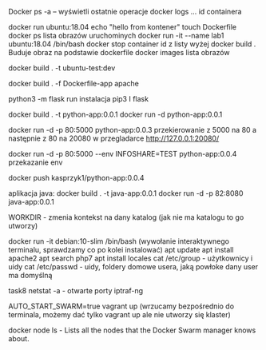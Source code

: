 Docker ps -a – wyświetli ostatnie operacje
docker logs … id containera

docker run ubuntu:18.04 echo "hello from kontener"
touch Dockerfile
docker ps lista obrazów uruchominych
docker run -it --name lab1 ubuntu:18.04 /bin/bash
docker stop container id z listy wyżej
docker build . Buduje obraz na podstawie dockerfile
docker images lista obrazów

docker build . -t ubuntu-test:dev

docker build . -f Dockerfile-app apache


python3 -m flask run
instalacja pip3 I flask


docker build . -t python-app:0.0.1
docker run -d python-app:0.0.1

docker run -d -p 80:5000 python-app:0.0.3
przekierowanie z 5000 na 80 a następnie z 80 na 20080
w przegladarce http://127.0.0.1:20080/

docker run -d -p 80:5000 --env INFOSHARE=TEST python-app:0.0.4
przekazanie env

docker push kasprzyk1/python-app:0.0.4


aplikacja java:
docker build . -t java-app:0.0.1
docker run -d -p 82:8080 java-app:0.0.1

WORKDIR - zmenia kontekst na dany katalog (jak nie ma katalogu to go utworzy)


docker run -it debian:10-slim /bin/bash    (wywołanie interaktywnego terminalu, sprawdzamy co po kolei instalować)
apt update
apt install apache2
apt search php7
apt install locales
cat /etc/group - użytkownicy i uidy
cat /etc/passwd - uidy, foldery domowe usera, jaką powłoke dany user ma domyślną

task8
netstat -a   - otwarte porty
iptraf-ng

AUTO_START_SWARM=true vagrant up (wrzucamy bezpośrednio do terminala, możemy dać tylko vagrant up ale nie utworzy się klaster)

docker node ls - Lists all the nodes that the Docker Swarm manager knows about. 
